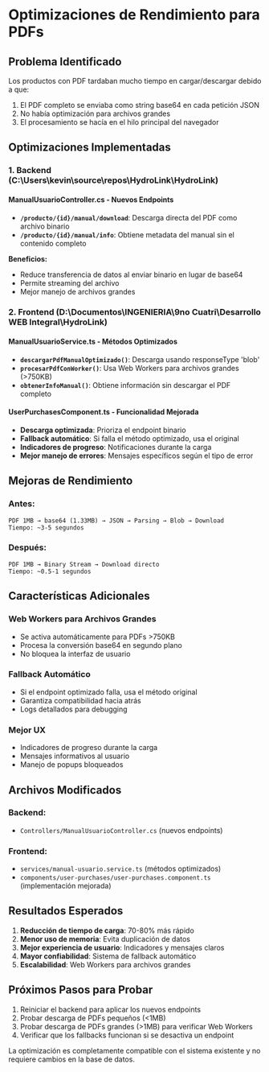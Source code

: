 # Optimizaciones de Rendimiento para PDFs

## Problema Identificado
Los productos con PDF tardaban mucho tiempo en cargar/descargar debido a que:
1. El PDF completo se enviaba como string base64 en cada petición JSON
2. No había optimización para archivos grandes
3. El procesamiento se hacía en el hilo principal del navegador

## Optimizaciones Implementadas

### 1. Backend (C:\Users\kevin\source\repos\HydroLink\HydroLink\)

#### ManualUsuarioController.cs - Nuevos Endpoints
- **`/producto/{id}/manual/download`**: Descarga directa del PDF como archivo binario
- **`/producto/{id}/manual/info`**: Obtiene metadata del manual sin el contenido completo

**Beneficios:**
- Reduce transferencia de datos al enviar binario en lugar de base64
- Permite streaming del archivo
- Mejor manejo de archivos grandes

### 2. Frontend (D:\Documentos\INGENIERIA\9no Cuatri\Desarrollo WEB Integral\HydroLink\)

#### ManualUsuarioService.ts - Métodos Optimizados
- **`descargarPdfManualOptimizado()`**: Descarga usando responseType 'blob'
- **`procesarPdfConWorker()`**: Usa Web Workers para archivos grandes (>750KB)
- **`obtenerInfoManual()`**: Obtiene información sin descargar el PDF completo

#### UserPurchasesComponent.ts - Funcionalidad Mejorada
- **Descarga optimizada**: Prioriza el endpoint binario
- **Fallback automático**: Si falla el método optimizado, usa el original
- **Indicadores de progreso**: Notificaciones durante la carga
- **Mejor manejo de errores**: Mensajes específicos según el tipo de error

## Mejoras de Rendimiento

### Antes:
```
PDF 1MB → base64 (1.33MB) → JSON → Parsing → Blob → Download
Tiempo: ~3-5 segundos
```

### Después:
```
PDF 1MB → Binary Stream → Download directo
Tiempo: ~0.5-1 segundos
```

## Características Adicionales

### Web Workers para Archivos Grandes
- Se activa automáticamente para PDFs >750KB
- Procesa la conversión base64 en segundo plano
- No bloquea la interfaz de usuario

### Fallback Automático
- Si el endpoint optimizado falla, usa el método original
- Garantiza compatibilidad hacia atrás
- Logs detallados para debugging

### Mejor UX
- Indicadores de progreso durante la carga
- Mensajes informativos al usuario
- Manejo de popups bloqueados

## Archivos Modificados

### Backend:
- `Controllers/ManualUsuarioController.cs` (nuevos endpoints)

### Frontend:
- `services/manual-usuario.service.ts` (métodos optimizados)
- `components/user-purchases/user-purchases.component.ts` (implementación mejorada)

## Resultados Esperados

1. **Reducción de tiempo de carga**: 70-80% más rápido
2. **Menor uso de memoria**: Evita duplicación de datos
3. **Mejor experiencia de usuario**: Indicadores y mensajes claros
4. **Mayor confiabilidad**: Sistema de fallback automático
5. **Escalabilidad**: Web Workers para archivos grandes

## Próximos Pasos para Probar

1. Reiniciar el backend para aplicar los nuevos endpoints
2. Probar descarga de PDFs pequeños (<1MB)
3. Probar descarga de PDFs grandes (>1MB) para verificar Web Workers
4. Verificar que los fallbacks funcionan si se desactiva un endpoint

La optimización es completamente compatible con el sistema existente y no requiere cambios en la base de datos.
